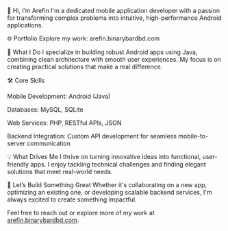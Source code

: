 👋 Hi, I’m Arefin
I'm a dedicated mobile application developer with a passion for transforming complex problems into intuitive, high-performance Android applications.

🌐 Portfolio
Explore my work: arefin.binarybardbd.com

📱 What I Do
I specialize in building robust Android apps using Java, combining clean architecture with smooth user experiences. My focus is on creating practical solutions that make a real difference.

🛠️ Core Skills

Mobile Development: Android (Java)

Databases: MySQL, SQLite

Web Services: PHP, RESTful APIs, JSON

Backend Integration: Custom API development for seamless mobile-to-server communication

💡 What Drives Me
I thrive on turning innovative ideas into functional, user-friendly apps. I enjoy tackling technical challenges and finding elegant solutions that meet real-world needs.

🚀 Let’s Build Something Great
Whether it's collaborating on a new app, optimizing an existing one, or developing scalable backend services, I'm always excited to create something impactful.

Feel free to reach out or explore more of my work at [arefin.binarybardbd.com](http://arefin.binarybardbd.com/).
